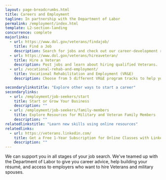 ```yaml
---
layout: page-breadcrumbs.html
title: Careers and Employment
tagline: In partnership with the Department of Labor
permalink: /employment/index.html
template: L2-section-landing
concurrence: complete
majorlinks:
  - url: https://www.dol.gov/veterans/findajob/
    title: Find a Job
    description: Search for jobs and check out our career-development resources.
  - url: https://www.dol.gov/veterans/hireaveteran/
    title: Hire a Veteran
    description: Post jobs and learn about hiring qualified Veterans.
  - url: /vocational-rehab-and-employment/
    title: Vocational Rehabilitation and Employment (VR&E)
    description: Choose from 5 different VR&E program tracks to help you build your career and live more independently.	

secondarylinkstitle: "Explore other ways to start a career"
secondarylinks:
  - url: /employment/job-seekers/start
    title: Start or Grow Your Business
    description: ""
  - url: /employment/job-seekers/family-members
    title: Explore Resources for Military and Veteran Family Members
    description: ""
relatedlinkstitle: "Learn new skills using online resources"
relatedlinks:
  - url: https://veterans.linkedin.com/
    title: Get a Free 1-Year Subscription for Online Classes with LinkedIn Learning from LinkedIn Premium
    description: ""
---
```


<div class="va-introtext">

We can support you in all stages of your job search. We've teamed up with the Department of Labor to give you career advice, help building your résumé, and access to employers who want to hire Veterans and military spouses.

</div>
